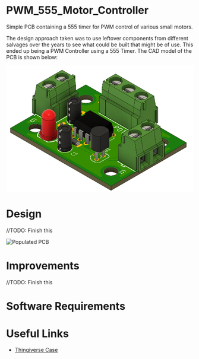 # PWM_555_Motor_Controller
Simple PCB containing a 555 timer for PWM control of various small motors.

The design approach taken was to use leftover components from different salvages over the years to see what could be built that might be of use. 
This ended up being a PWM Controller using a 555 Timer. The CAD model of the PCB is shown below:

![3D Model of PWM Controller](docs/3D%20Model%20of%20PWM%20Fan%20Controller%20PCB.png)


# Design
//TODO: Finish this

![Populated PCB]()

# Improvements
//TODO: Finish this

# Software Requirements


# Useful Links
- [Thingiverse Case](https://www.thingiverse.com/thing:4596800)
